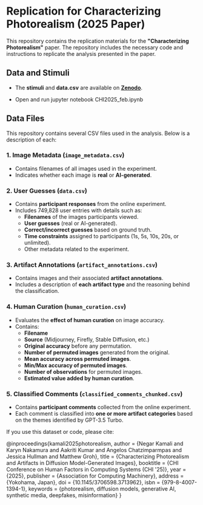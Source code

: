 # Replication for Characterizing Photorealism (2025 Paper)

This repository contains the replication materials for the **"Characterizing Photorealism"** paper. The repository includes the necessary code and instructions to replicate the analysis presented in the paper.

## Data and Stimuli

- The **stimuli** and **data.csv** are available on **[Zenodo](https://zenodo.org/records/14852020?preview=1&token=eyJhbGciOiJIUzUxMiJ9.eyJpZCI6IjkwOTdlNDNhLTQ2ODgtNGEzMC1hNDI3LTRiNzIwNzg5YTE3NyIsImRhdGEiOnt9LCJyYW5kb20iOiJmNTU4N2ZlYzEwMDgwMzgwMTIwNGYyYjUwYjZiNzlmYyJ9.lP7a_PYhXIQCNzbSa3l4ePTY5TJKEXT5Fq5mddNvIUnhRxUccVb869X6KX42VpLiMZ94hG-_EUWaH_1nPRNueQ)**.  


- Open and run jupyter notebook CHI2025_feb.ipynb

## Data Files

This repository contains several CSV files used in the analysis. Below is a description of each:

### **1. Image Metadata (`image_metadata.csv`)**
- Contains filenames of all images used in the experiment.
- Indicates whether each image is **real** or **AI-generated**.

### **2. User Guesses (`data.csv`)**
- Contains **participant responses** from the online experiment.
- Includes 749,828 user entries with details such as:
  - **Filenames** of the images participants viewed.
  - **User guesses** (real or AI-generated).
  - **Correct/incorrect guesses** based on ground truth.
  - **Time constraints** assigned to participants (1s, 5s, 10s, 20s, or unlimited).
  - Other metadata related to the experiment.

### **3. Artifact Annotations (`artifact_annotations.csv`)**
- Contains images and their associated **artifact annotations**.
- Includes a description of **each artifact type** and the reasoning behind the classification.

### **4. Human Curation (`human_curation.csv`)**
- Evaluates the **effect of human curation** on image accuracy.
- Contains:
  - **Filename**
  - **Source** (Midjourney, Firefly, Stable Diffusion, etc.)
  - **Original accuracy** before any permutation.
  - **Number of permuted images** generated from the original.
  - **Mean accuracy across permuted images**.
  - **Min/Max accuracy of permuted images**.
  - **Number of observations** for permuted images.
  - **Estimated value added by human curation**.

### **5. Classified Comments (`classified_comments_chunked.csv`)**
- Contains **participant comments** collected from the online experiment.
- Each comment is classified into **one or more artifact categories** based on the themes identified by GPT-3.5 Turbo.


If you use this dataset or code, please cite:

@inproceedings{kamali2025photorealism,
  author    = {Negar Kamali and Karyn Nakamura and Aakriti Kumar and Angelos Chatzimparmpas and Jessica Hullman and Matthew Groh},
  title     = {Characterizing Photorealism and Artifacts in Diffusion Model-Generated Images},
  booktitle = {CHI Conference on Human Factors in Computing Systems (CHI '25)},
  year      = {2025},
  publisher = {Association for Computing Machinery},
  address   = {Yokohama, Japan},
  doi       = {10.1145/3706598.3713962},
  isbn      = {979-8-4007-1394-1},
  keywords  = {photorealism, diffusion models, generative AI, synthetic media, deepfakes, misinformation}
}


